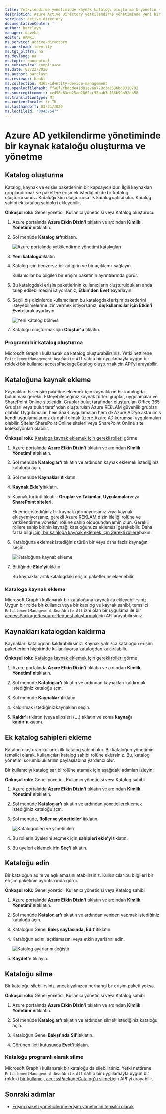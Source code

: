 ```yaml
---
title: Yetkilendirme yönetiminde kaynak kataloğu oluşturma & yönetin - Azure AD
description: Azure Active Directory yetkilendirme yönetiminde yeni bir kaynak kapsayıcısı ve erişim paketleri oluşturmayı öğrenin.
services: active-directory
documentationCenter: ''
author: barclayn
manager: daveba
editor: HANKI
ms.service: active-directory
ms.workload: identity
ms.tgt_pltfrm: na
ms.devlang: na
ms.topic: conceptual
ms.subservice: compliance
ms.date: 03/22/2020
ms.author: barclayn
ms.reviewer: hanki
ms.collection: M365-identity-device-management
ms.openlocfilehash: ffa6f2fbdcde41d81e268779c3a0586bd8310792
ms.sourcegitcommit: ced98c83ed25ad2062cc95bab3a666b99b92db58
ms.translationtype: MT
ms.contentlocale: tr-TR
ms.lasthandoff: 03/31/2020
ms.locfileid: "80437547"
---
```

# <a name="create-and-manage-a-catalog-of-resources-in-azure-ad-entitlement-management"></a>Azure AD yetkilendirme yönetiminde bir kaynak kataloğu oluşturma ve yönetme

## <a name="create-a-catalog"></a>Katalog oluşturma

Katalog, kaynak ve erişim paketlerinin bir kapsayıcısIdur. İlgili kaynakları gruplandırmak ve paketlere erişmek istediğinizde bir katalog oluşturursunuz. Kataloğu kim oluşturursa ilk katalog sahibi olur. Katalog sahibi ek katalog sahipleri ekleyebilir.

**Önkoşul rolü:** Genel yönetici, Kullanıcı yöneticisi veya Katalog oluşturucu

1. Azure portalında **Azure Etkin Dizin'i** tıklatın ve ardından **Kimlik Yönetimi'ni**tıklatın.

1. Sol menüde **Kataloglar'ı**tıklatın.

    ![Azure portalında yetkilendirme yönetimi katalogları](./media/entitlement-management-catalog-create/catalogs.png)

1. **Yeni kataloğu**tıklatın.

1. Katalog için benzersiz bir ad girin ve bir açıklama sağlayın.

    Kullanıcılar bu bilgileri bir erişim paketinin ayrıntılarında görür.

1. Bu katalogdaki erişim paketlerinin kullanıcıların oluşturuldukları anda talep edilebilmesini istiyorsanız, **Etkin'den** **Evet'e**ayarlayın.

1. Seçili dış dizinlerde kullanıcıların bu katalogdaki erişim paketlerini isteyebilmelerine izin vermek istiyorsanız, **dış kullanıcılar için Etkin'i** **Evet**olarak ayarlayın.

    ![Yeni katalog bölmesi](./media/entitlement-management-shared/new-catalog.png)

1. Kataloğu oluşturmak için **Oluştur'u** tıklatın.

### <a name="creating-a-catalog-programmatically"></a>Programlı bir katalog oluşturma

Microsoft Graph'ı kullanarak da katalog oluşturabilirsiniz.  Yetki nettirene `EntitlementManagement.ReadWrite.All` sahip bir uygulamayla uygun bir roldeki bir kullanıcı [accessPackageCatalog oluşturmak](https://docs.microsoft.com/graph/api/accesspackagecatalog-post?view=graph-rest-beta)için API'yi arayabilir.

## <a name="add-resources-to-a-catalog"></a>Kataloğuna kaynak ekleme

Kaynakları bir erişim paketine eklemek için kaynakların bir katalogda bulunması gerekir. Ekleyebileceğiniz kaynak türleri gruplar, uygulamalar ve SharePoint Online siteleridir. Gruplar bulut tarafından oluşturulan Office 365 Grupları veya bulut tarafından oluşturulan Azure REKLAM güvenlik grupları olabilir. Uygulamalar, hem SaaS uygulamaları hem de Azure AD'ye aktarılmış kendi uygulamalarınız da dahil olmak üzere Azure AD kurumsal uygulamaları olabilir. Siteler SharePoint Online siteleri veya SharePoint Online site koleksiyonları olabilir.

**Önkoşul rolü:** [Kataloga kaynak eklemek için gerekli rolleri](entitlement-management-delegate.md#required-roles-to-add-resources-to-a-catalog) görme

1. Azure portalında **Azure Etkin Dizin'i** tıklatın ve ardından **Kimlik Yönetimi'ni**tıklatın.

1. Sol menüde **Kataloglar'ı** tıklatın ve ardından kaynak eklemek istediğiniz kataloğu açın.

1. Sol menüde **Kaynaklar'ı**tıklatın.

1. **Kaynak Ekle'yi**tıklatın.

1. Kaynak türünü tıklatın: **Gruplar ve Takımlar,** **Uygulamalar**veya **SharePoint siteleri.**

    Eklemek istediğiniz bir kaynak görmüyorsanız veya kaynak ekleyemiyorsanız, gerekli Azure REKLAM dizin ideliği rolüne ve yetkilendirme yönetimi rolüne sahip olduğundan emin olun. Gerekli rollere sahip birinin kaynağı kataloğunuza eklemesi gerekebilir. Daha fazla bilgi [için, bir kataloğa kaynak eklemek için Gerekli rollere](entitlement-management-delegate.md#required-roles-to-add-resources-to-a-catalog)bakın.

1. Kataloğuna eklemek istediğiniz türün bir veya daha fazla kaynağını seçin.

    ![Kataloğuna kaynak ekleme](./media/entitlement-management-catalog-create/catalog-add-resources.png)

1. Bittiğinde **Ekle'yi**tıklatın.

    Bu kaynaklar artık katalogdaki erişim paketlerine eklenebilir.

### <a name="adding-a-resource-to-a-catalog-programmatically"></a>Kataloga kaynak ekleme

Microsoft Graph'ı kullanarak bir kataloğuna kaynak da ekleyebilirsiniz.  Uygun bir rolde bir kullanıcı veya bir katalog ve kaynak sahibi, temsilci `EntitlementManagement.ReadWrite.All` izni olan bir uygulama ile bir [accessPackageResourceRequest oluşturmak](https://docs.microsoft.com/graph/api/accesspackageresourcerequest-post?view=graph-rest-beta)için API arayabilirsiniz.

## <a name="remove-resources-from-a-catalog"></a>Kaynakları katalogdan kaldırma

Kaynakları katalogdan kaldırabilirsiniz. Kaynak yalnızca kataloğun erişim paketlerinin hiçbirinde kullanılıyorsa katalogdan kaldırılabilir.

**Önkoşul rolü:** [Kataloga kaynak eklemek için gerekli rolleri](entitlement-management-delegate.md#required-roles-to-add-resources-to-a-catalog) görme

1. Azure portalında **Azure Etkin Dizin'i** tıklatın ve ardından **Kimlik Yönetimi'ni**tıklatın.

1. Sol menüde **Kataloglar'ı** tıklatın ve ardından kaynakları kaldırmak istediğiniz kataloğu açın.

1. Sol menüde **Kaynaklar'ı**tıklatın.

1. Kaldırmak istediğiniz kaynakları seçin.

1. **Kaldır'ı** tıklatın (veya elipsleri (**...**) tıklatın ve sonra **kaynağı kaldır'ı**tıklatın).

## <a name="add-additional-catalog-owners"></a>Ek katalog sahipleri ekleme

Katalog oluşturan kullanıcı ilk katalog sahibi olur. Bir kataloğun yönetimini temsilci olarak, kullanıcıları katalog sahibi rolüne eklersiniz. Bu, katalog yönetimi sorumluluklarının paylaşılabına yardımcı olur. 

Bir kullanıcıyı katalog sahibi rolüne atamak için aşağıdaki adımları izleyin:

**Önkoşul rolü:** Genel yönetici, Kullanıcı yöneticisi veya Katalog sahibi

1. Azure portalında **Azure Etkin Dizin'i** tıklatın ve ardından **Kimlik Yönetimi'ni**tıklatın.

1. Sol menüde **Kataloglar'ı** tıklatın ve ardından yöneticilereklemek istediğiniz kataloğu açın.

1. Sol menüde, **Roller ve yöneticiler'i**tıklatın.

    ![Katalogrolleri ve yöneticileri](./media/entitlement-management-shared/catalog-roles-administrators.png)

1. Bu rollerin üyelerini seçmek için **sahipleri ekle'yi** tıklatın.

1. Bu üyeleri eklemek için **Seç'i** tıklatın.

## <a name="edit-a-catalog"></a>Kataloğu edin

Bir kataloğun adını ve açıklamasını atabilirsiniz. Kullanıcılar bu bilgileri bir erişim paketinin ayrıntılarında görür.

**Önkoşul rolü:** Genel yönetici, Kullanıcı yöneticisi veya Katalog sahibi

1. Azure portalında **Azure Etkin Dizin'i** tıklatın ve ardından **Kimlik Yönetimi'ni**tıklatın.

1. Sol menüde **Kataloglar'ı** tıklatın ve ardından yeniden yapmak istediğiniz kataloğu açın.

1. Kataloğun Genel **Bakış** **sayfasında, Edit'i**tıklatın.

1. Kataloğun adını, açıklamasını veya etkin ayarlarını edin.

    ![Katalog ayarlarını değiştir](./media/entitlement-management-shared/catalog-edit.png)

1. **Kaydet**'e tıklayın.

## <a name="delete-a-catalog"></a>Kataloğu silme

Bir kataloğu silebilirsiniz, ancak yalnızca herhangi bir erişim paketi yoksa.

**Önkoşul rolü:** Genel yönetici, Kullanıcı yöneticisi veya Katalog sahibi

1. Azure portalında **Azure Etkin Dizin'i** tıklatın ve ardından **Kimlik Yönetimi'ni**tıklatın.

1. Sol menüde **Kataloglar'ı** tıklatın ve ardından silmek istediğiniz kataloğu açın.

1. Kataloğun Genel **Bakışı'nda** **Sil'i**tıklatın.

1. Görünen ileti kutusunda **Evet'i**tıklatın.

### <a name="deleting-a-catalog-programmatically"></a>Kataloğu programlı olarak silme

Microsoft Graph'ı kullanarak bir kataloğu da silebilirsiniz.  Yetki nettirene `EntitlementManagement.ReadWrite.All` sahip bir uygulamayla uygun bir roldeki [bir kullanıcı, accessPackageCatalog'u silmek](https://docs.microsoft.com/graph/api/accesspackagecatalog-delete?view=graph-rest-beta)için API'yi arayabilir.

## <a name="next-steps"></a>Sonraki adımlar

- [Erişim paketi yöneticilerine erişim yönetimini temsilci olarak](entitlement-management-delegate-managers.md)
